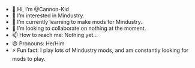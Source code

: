 - 👋 Hi, I’m @Cannon-Kid
- 👀 I’m interested in Mindustry.
- 🌱 I’m currently learning to make mods for Mindustry.
- 💞️ I’m looking to collaborate on nothing at the moment.
- 📫 How to reach me: Nothing yet...
- 😄 Pronouns: He/Him
- ⚡ Fun fact: I play lots of Mindustry mods, and am constantly looking for mods to play.

<!---
Cannon-Kid/Cannon-Kid is a ✨ special ✨ repository because its `README.md` (this file) appears on your GitHub profile.
You can click the Preview link to take a look at your changes.
--->
